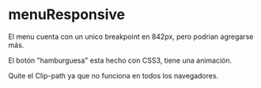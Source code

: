 # menuResponsive
El menu cuenta con un unico breakpoint en 842px, pero podrian agregarse más.

El botón "hamburguesa" esta hecho con CSS3, tiene una animación.

Quite el Clip-path ya que no funciona en todos los navegadores.
